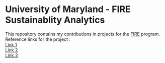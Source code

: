 # University of Maryland - FIRE Sustainablity Analytics
This repository contains my contributions in projects for the [FIRE](https://www.fire.umd.edu/) program. <br />
Reference links for the project : <br />
[Link 1](https://thecollegepost.com/maryland-students-app-chicken-farms/) <br />
[Link 2](https://www.thepoultrysite.com/news/2021/01/interdisciplinary-university-student-team-works-to-improve-poultry-biosecurity-through-data-science) <br />
[Link 3](https://agnr.umd.edu/momentum-magazine/winter-2021/underclassmen-dazzle-big-brain-biosecurity) <br />
